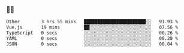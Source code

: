 ### 👨‍💻

<!--START_SECTION:waka-->

```txt
Other        3 hrs 55 mins   ███████████████████████░░   91.93 %
Vue.js       19 mins         ██░░░░░░░░░░░░░░░░░░░░░░░   07.56 %
TypeScript   0 secs          ░░░░░░░░░░░░░░░░░░░░░░░░░   00.26 %
YAML         0 secs          ░░░░░░░░░░░░░░░░░░░░░░░░░   00.20 %
JSON         0 secs          ░░░░░░░░░░░░░░░░░░░░░░░░░   00.04 %
```

<!--END_SECTION:waka-->
